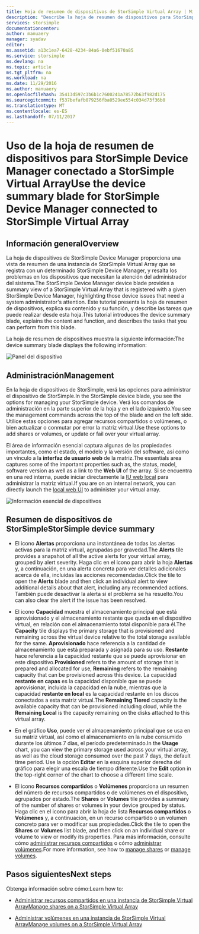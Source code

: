 ```yaml
---
title: Hoja de resumen de dispositivos de StorSimple Virtual Array | Microsoft Docs
description: "Describe la hoja de resumen de dispositivos para StorSimple Device Manager y explica cómo usarla para supervisar el estado de StorSimple Virtual Array."
services: storsimple
documentationcenter: 
author: manuaery
manager: syadav
editor: 
ms.assetid: a13c1ea7-6428-4234-84a6-0ebf51670a85
ms.service: storsimple
ms.devlang: na
ms.topic: article
ms.tgt_pltfrm: na
ms.workload: na
ms.date: 11/29/2016
ms.author: manuaery
ms.openlocfilehash: 35413d597c3b6b1c7600241a78572b63f982d175
ms.sourcegitcommit: f537befafb079256fba0529ee554c034d73f36b0
ms.translationtype: MT
ms.contentlocale: es-ES
ms.lasthandoff: 07/11/2017
---
```

# <a name="use-the-device-summary-blade-for-storsimple-device-manager-connected-to-storsimple-virtual-array"></a><span data-ttu-id="ee25b-103">Uso de la hoja de resumen de dispositivos para StorSimple Device Manager conectado a StorSimple Virtual Array</span><span class="sxs-lookup"><span data-stu-id="ee25b-103">Use the device summary blade for StorSimple Device Manager connected to StorSimple Virtual Array</span></span>

## <a name="overview"></a><span data-ttu-id="ee25b-104">Información general</span><span class="sxs-lookup"><span data-stu-id="ee25b-104">Overview</span></span>

<span data-ttu-id="ee25b-105">La hoja de dispositivos de StorSimple Device Manager proporciona una vista de resumen de una instancia de StorSimple Virtual Array que se registra con un determinado StorSimple Device Manager, y resalta los problemas en los dispositivos que necesitan la atención del administrador del sistema.</span><span class="sxs-lookup"><span data-stu-id="ee25b-105">The StorSimple Device Manager device blade provides a summary view of a StorSimple Virtual Array that is registered with a given StorSimple Device Manager, highlighting those device issues that need a system administrator's attention.</span></span> <span data-ttu-id="ee25b-106">Este tutorial presenta la hoja de resumen de dispositivos, explica su contenido y su función, y describe las tareas que puede realizar desde esta hoja.</span><span class="sxs-lookup"><span data-stu-id="ee25b-106">This tutorial introduces the device summary blade, explains the content and function, and describes the tasks that you can perform from this blade.</span></span>

<span data-ttu-id="ee25b-107">La hoja de resumen de dispositivos muestra la siguiente información:</span><span class="sxs-lookup"><span data-stu-id="ee25b-107">The device summary blade displays the following information:</span></span>

![Panel del dispositivo](./media/storsimple-virtual-array-device-summary/device-blade.png)



## <a name="management"></a><span data-ttu-id="ee25b-109">Administración</span><span class="sxs-lookup"><span data-stu-id="ee25b-109">Management</span></span>

<span data-ttu-id="ee25b-110">En la hoja de dispositivos de StorSimple, verá las opciones para administrar el dispositivo de StorSimple.</span><span class="sxs-lookup"><span data-stu-id="ee25b-110">In the StorSimple device blade, you see the options for managing your StorSimple device.</span></span> <span data-ttu-id="ee25b-111">Verá los comandos de administración en la parte superior de la hoja y en el lado izquierdo.</span><span class="sxs-lookup"><span data-stu-id="ee25b-111">You see the management commands across the top of the blade and on the left side.</span></span> <span data-ttu-id="ee25b-112">Utilice estas opciones para agregar recursos compartidos o volúmenes, o bien actualizar o conmutar por error la matriz virtual.</span><span class="sxs-lookup"><span data-stu-id="ee25b-112">Use these options to add shares or volumes, or update or fail over your virtual array.</span></span>

<span data-ttu-id="ee25b-113">El área de información esencial captura algunas de las propiedades importantes, como el estado, el modelo y la versión del software, así como un vínculo a la **interfaz de usuario web** de la matriz.</span><span class="sxs-lookup"><span data-stu-id="ee25b-113">The essentials area captures some of the important properties such as, the status, model, software version as well as a link to the **Web UI** of the array.</span></span> <span data-ttu-id="ee25b-114">Si se encuentra en una red interna, puede iniciar directamente la [IU web local](storsimple-ova-web-ui-admin.md) para administrar la matriz virtual.</span><span class="sxs-lookup"><span data-stu-id="ee25b-114">If you are on an internal network, you can directly launch the [local web UI](storsimple-ova-web-ui-admin.md) to administer your virtual array.</span></span>

![Información esencial de dispositivos](./media/storsimple-virtual-array-device-summary/device-essentials.png)

## <a name="storsimple-device-summary"></a><span data-ttu-id="ee25b-116">Resumen de dispositivos de StorSimple</span><span class="sxs-lookup"><span data-stu-id="ee25b-116">StorSimple device summary</span></span>

* <span data-ttu-id="ee25b-117">El icono **Alertas** proporciona una instantánea de todas las alertas activas para la matriz virtual, agrupadas por gravedad.</span><span class="sxs-lookup"><span data-stu-id="ee25b-117">The **Alerts** tile provides a snapshot of all the active alerts for your virtual array, grouped by alert severity.</span></span> <span data-ttu-id="ee25b-118">Haga clic en el icono para abrir la hoja **Alertas** y, a continuación, en una alerta concreta para ver detalles adicionales acerca de ella, incluidas las acciones recomendadas.</span><span class="sxs-lookup"><span data-stu-id="ee25b-118">Click the tile to open the **Alerts** blade and then click an individual alert to view additional details about that alert, including any recommended actions.</span></span> <span data-ttu-id="ee25b-119">También puede desactivar la alerta si el problema se ha resuelto.</span><span class="sxs-lookup"><span data-stu-id="ee25b-119">You can also clear the alert if the issue has been resolved.</span></span>

* <span data-ttu-id="ee25b-120">El icono **Capacidad** muestra el almacenamiento principal que está aprovisionado y el almacenamiento restante que queda en el dispositivo virtual, en relación con el almacenamiento total disponible para él.</span><span class="sxs-lookup"><span data-stu-id="ee25b-120">The **Capacity** tile displays the primary storage that is provisioned and remaining across the virtual device relative to the total storage available for the same.</span></span> <span data-ttu-id="ee25b-121">**Aprovisionado** hace referencia a la cantidad de almacenamiento que está preparada y asignada para su uso. **Restante** hace referencia a la capacidad restante que se puede aprovisionar en este dispositivo.</span><span class="sxs-lookup"><span data-stu-id="ee25b-121">**Provisioned** refers to the amount of storage that is prepared and allocated for use, **Remaining** refers to the remaining capacity that can be provisioned across this device.</span></span> <span data-ttu-id="ee25b-122">La capacidad **restante en capas** es la capacidad disponible que se puede aprovisionar, incluida la capacidad en la nube, mientras que la capacidad **restante en local** es la capacidad restante en los discos conectados a esta matriz virtual.</span><span class="sxs-lookup"><span data-stu-id="ee25b-122">The **Remaining Tiered** capacity is the available capacity that can be provisioned including cloud, while the **Remaining Local** is the capacity remaining on the disks attached to this virtual array.</span></span>

* <span data-ttu-id="ee25b-123">En el gráfico **Uso**, puede ver el almacenamiento principal que se usa en su matriz virtual, así como el almacenamiento en la nube consumido durante los últimos 7 días, el período predeterminado.</span><span class="sxs-lookup"><span data-stu-id="ee25b-123">In the **Usage** chart, you can view the primary storage used across your virtual array, as well as the cloud storage consumed  over the past 7 days, the default time period.</span></span> <span data-ttu-id="ee25b-124">Use la opción **Editar** en la esquina superior derecha del gráfico para elegir una escala de tiempo diferente.</span><span class="sxs-lookup"><span data-stu-id="ee25b-124">Use the **Edit** option in the top-right corner of the chart to choose a different time scale.</span></span>

* <span data-ttu-id="ee25b-125">El icono **Recursos compartidos** o **Volúmenes** proporciona un resumen del número de recursos compartidos o de volúmenes en el dispositivo, agrupados por estado.</span><span class="sxs-lookup"><span data-stu-id="ee25b-125">The **Shares** or **Volumes** tile provides a summary of the number of shares or volumes in your device grouped by status.</span></span> <span data-ttu-id="ee25b-126">Haga clic en el icono para abrir la hoja de lista **Recursos compartidos** o **Volúmenes** y, a continuación, en un recurso compartido o un volumen concreto para ver o modificar sus propiedades.</span><span class="sxs-lookup"><span data-stu-id="ee25b-126">Click the tile to open the **Shares**  or **Volumes** list blade, and then click on an individual share or volume to view or modify its properties.</span></span> <span data-ttu-id="ee25b-127">Para más información, consulte cómo [administrar recursos compartidos](storsimple-virtual-array-manage-shares.md) o cómo [administrar volúmenes](storsimple-virtual-array-manage-volumes.md).</span><span class="sxs-lookup"><span data-stu-id="ee25b-127">For more information, see how to [manage shares](storsimple-virtual-array-manage-shares.md) or [manage volumes](storsimple-virtual-array-manage-volumes.md).</span></span>

## <a name="next-steps"></a><span data-ttu-id="ee25b-128">Pasos siguientes</span><span class="sxs-lookup"><span data-stu-id="ee25b-128">Next steps</span></span>
<span data-ttu-id="ee25b-129">Obtenga información sobre cómo:</span><span class="sxs-lookup"><span data-stu-id="ee25b-129">Learn how to:</span></span>
- [<span data-ttu-id="ee25b-130">Administrar recursos compartidos en una instancia de StorSimple Virtual Array</span><span class="sxs-lookup"><span data-stu-id="ee25b-130">Manage shares on a StorSimple Virtual Array</span></span>](storsimple-virtual-array-manage-shares.md)
    
- [<span data-ttu-id="ee25b-131">Administrar volúmenes en una instancia de StorSimple Virtual Array</span><span class="sxs-lookup"><span data-stu-id="ee25b-131">Manage volumes on a StorSimple Virtual Array</span></span>](storsimple-virtual-array-manage-volumes.md)

